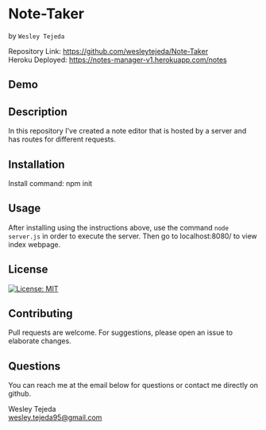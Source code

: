 # Note-Taker
by ```Wesley Tejeda```<br>

Repository Link: https://github.com/wesleytejeda/Note-Taker<br>
Heroku Deployed: https://notes-manager-v1.herokuapp.com/notes
## Demo

## Description
In this repository I've created a note editor that is hosted by a server and has routes for different requests.

## Installation
Install command: npm init
## Usage
After installing using  the instructions above, use the command ```node server.js``` in order to execute the server. Then go to localhost:8080/ to view index webpage.

## License
[![License: MIT](https://img.shields.io/badge/License-MIT-yellow.svg)](https://opensource.org/licenses/MIT)

## Contributing
Pull requests are welcome. For suggestions, please open an issue to elaborate changes.

## Questions
You can reach me at the email below for questions or contact me directly on github.

  Wesley Tejeda<br>
  wesley.tejeda95@gmail.com
